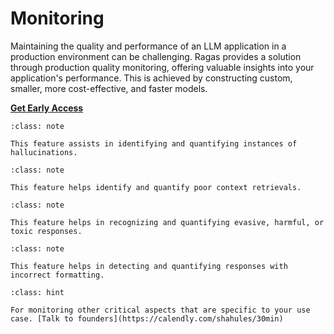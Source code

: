 # Monitoring

Maintaining the quality and performance of an LLM application in a production environment can be challenging. Ragas provides a solution through production quality monitoring, offering valuable insights into your application's performance. This is achieved by constructing custom, smaller, more cost-effective, and faster models.

[**Get Early Access**](https://calendly.com/shahules/30min)

```{admonition} **Faithfulness**
:class: note

This feature assists in identifying and quantifying instances of hallucinations.
```

```{admonition} **Bad retrieval**
:class: note

This feature helps identify and quantify poor context retrievals.
```

```{admonition} **Bad response**
:class: note

This feature helps in recognizing and quantifying evasive, harmful, or toxic responses.
```

```{admonition} **Bad format**
:class: note

This feature helps in detecting and quantifying responses with incorrect formatting.
```

```{admonition} **Custom use-case**
:class: hint

For monitoring other critical aspects that are specific to your use case. [Talk to founders](https://calendly.com/shahules/30min)